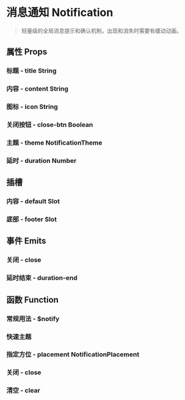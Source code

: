<!--
 * @Author: Quarter
 * @Date: 2022-01-11 03:28:09
 * @LastEditTime: 2022-02-13 10:30:40
 * @LastEditors: Quarter
 * @Description: 消息通知说明文档
 * @FilePath: /t-ui-kit/documents/docs/Notification/README.md
-->
<script setup>
import { ComponentDemo } from "documents/components";

exposeComponent("ComponentDemo");
</script>

# 消息通知 Notification

> 轻量级的全局消息提示和确认机制，出现和消失时需要有缓动动画。

## 属性 Props

### 标题 - title <t-tag theme="primary" variant="light">String</t-tag>

<component-demo url="/documents/docs/Notification/TitleDemo.vue"></component-demo>

### 内容 - content <t-tag theme="primary" variant="light">String</t-tag>

<component-demo url="/documents/docs/Notification/ContentDemo.vue"></component-demo>

### 图标 - icon <t-tag theme="primary" variant="light">String</t-tag>

<component-demo url="/documents/docs/Notification/IconDemo.vue"></component-demo>

### 关闭按钮 - close-btn <t-tag theme="primary" variant="light">Boolean</t-tag>

<component-demo url="/documents/docs/Notification/CloseBtnDemo.vue"></component-demo>

### 主题 - theme <t-tag theme="primary" variant="light">NotificationTheme</t-tag>

<component-demo url="/documents/docs/Notification/ThemeDemo.vue"></component-demo>

### 延时 - duration <t-tag theme="primary" variant="light">Number</t-tag>

<component-demo url="/documents/docs/Notification/DurationDemo.vue"></component-demo>

## 插槽

### 内容 - default <t-tag theme="primary" variant="light">Slot</t-tag>

<component-demo url="/documents/docs/Notification/DefaultSlotDemo.vue"></component-demo>

### 底部 - footer <t-tag theme="primary" variant="light">Slot</t-tag>

<component-demo url="/documents/docs/Notification/FooterSlotDemo.vue"></component-demo>

## 事件 Emits

### 关闭 - close

<component-demo url="/documents/docs/Notification/EmitCloseDemo.vue"></component-demo>

### 延时结束 - duration-end

<component-demo url="/documents/docs/Notification/EmitDurationEndDemo.vue"></component-demo>

## 函数 Function

### 常规用法 - $notify

<component-demo url="/documents/docs/Notification/FunctionDemo.vue"></component-demo>

### 快速主题

<component-demo url="/documents/docs/Notification/FuncThemeDemo.vue"></component-demo>

### 指定方位 - placement <t-tag theme="primary" variant="light">NotificationPlacement</t-tag>

<component-demo url="/documents/docs/Notification/FuncPlacementDemo.vue"></component-demo>

### 关闭 - close

<component-demo url="/documents/docs/Notification/FuncCloseDemo.vue"></component-demo>

### 清空 - clear

<component-demo url="/documents/docs/Notification/FuncClearDemo.vue"></component-demo>